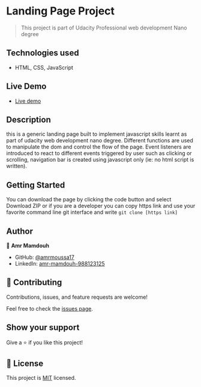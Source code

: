 # Landing Page Project

> This project is part of Udacity Professional web development Nano degree

## Technologies used

- HTML, CSS, JavaScript

## Live Demo 

- [Live demo](https://landing-page-f2c66b.netlify.app)

## Description
this is a generic landing page built to implement javascript skills learnt as part of udacity web development nano degree. Different functions are used to manipulate the dom and control the flow of the page. Event listeners are introduced to react to different events triggered by user such as clicking or scrolling, navigation bar is created using javascript only (ie: no html script is written).

## Getting Started
You can download the page by clicking the code button and select Download ZIP or if you are a developer you can copy https link and use your favorite command line git interface and write `git clone [https link] ` 

## Author

👤 **Amr Mamdouh**

- GitHub: [@amrmoussa17](https://github.com/amrmoussa17)
- LinkedIn: [amr-mamdouh-988123125](https://www.linkedin.com/in/amr-mamdouh-988123125)

## 🤝 Contributing

Contributions, issues, and feature requests are welcome!

Feel free to check the [issues page](../../issues/).

## Show your support

Give a ⭐️ if you like this project!

## 📝 License

This project is [MIT](./MIT.md) licensed.
